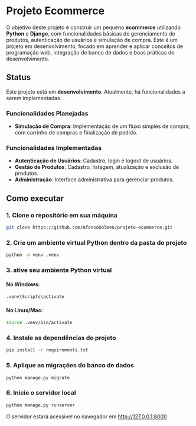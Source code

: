 # Projeto Ecommerce

O objetivo deste projeto é construir um pequeno **ecommerce** utilizando **Python** e **Django**, com funcionalidades básicas de gerenciamento de produtos, autenticação de usuários e simulação de compra. Este é um projeto em desenvolvimento, focado em aprender e aplicar conceitos de programação web, integração de banco de dados e boas práticas de desenvolvimento.

## Status

Este projeto está em **desenvolvimento**. Atualmente, há funcionalidades a serem implementadas.

### Funcionalidades Planejadas

- **Simulação de Compra**: Implementação de um fluxo simples de compra, com carrinho de compras e finalização de pedido.

### Funcionalidades Implementadas

- **Autenticação de Usuários**: Cadastro, login e logout de usuários.
- **Gestão de Produtos**: Cadastro, listagem, atualização e exclusão de produtos.
- **Administração**: Interface administrativa para gerenciar produtos.

## Como executar

### 1. Clone o repositório em sua máquina

```bash
git clone https://github.com/AfonsoDolmen/projeto-ecommerce.git
```

### 2. Crie um ambiente virtual Python dentro da pasta do projeto

```bash
python -m venv .venv
```

### 3. ative seu ambiente Python virtual


#### No Windows:
```bash
.venv\Scripts\activate
```

#### No Linux/Mac:
```bash
source .venv/bin/activate
```


### 4. Instale as dependências do projeto

```bash
pip install -r requirements.txt
```

### 5. Aplique as migrações do banco de dados

```bash
python manage.py migrate
```

### 6. Inicie o servidor local

```bash
python manage.py runserver
```

O servidor estará acessivel no navegador em http://127.0.0.1:8000
